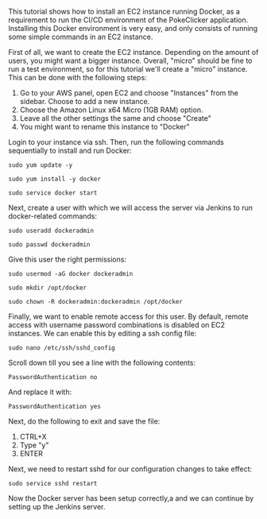 This tutorial shows how to install an EC2 instance running Docker, as a requirement to run the CI/CD environment of the PokeClicker application. Installing this Docker environment is very easy, and only consists of running some simple commands in an EC2 instance. 

First of all, we want to create the EC2 instance. Depending on the amount of users, you might want a bigger instance. Overall, "micro" should be fine to run a test environment, so for this tutorial we'll create a "micro" instance. This can be done with the following steps:

1. Go to your AWS panel, open EC2 and choose "Instances" from the sidebar. Choose to add a new instance.
2. Choose the Amazon Linux x64 Micro (1GB RAM) option.
3. Leave all the other settings the same and choose "Create"
4. You might want to rename this instance to "Docker"

Login to your instance via ssh. Then, run the following commands sequentially to install and run Docker:

`sudo yum update -y`
 
`sudo yum install -y docker`
 
`sudo service docker start`

Next, create a user with which we will access the server via Jenkins to run docker-related commands:

`sudo useradd dockeradmin`
 
`sudo passwd dockeradmin`

Give this user the right permissions:

`sudo usermod -aG docker dockeradmin`
 
`sudo mkdir /opt/docker`
 
`sudo chown -R dockeradmin:dockeradmin /opt/docker`

Finally, we want to enable remote access for this user. By default, remote access with username password combinations is disabled on EC2 instances. We can enable this by editing a ssh config file:

`sudo nano /etc/ssh/sshd_config`

Scroll down till you see a line with the following contents:

`PasswordAuthentication no`

And replace it with:

`PasswordAuthentication yes`

Next, do the following to exit and save the file:

1. CTRL+X
2. Type "y"
3. ENTER

Next, we need to restart sshd for our configuration changes to take effect:

`sudo service sshd restart`

Now the Docker server has been setup correctly,a and we can continue by setting up the Jenkins server.
